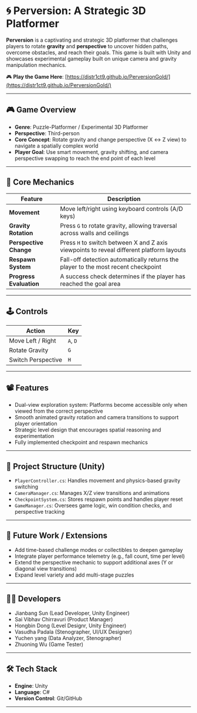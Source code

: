 # 🌀 Perversion: A Strategic 3D Platformer

**Perversion** is a captivating and strategic 3D platformer that challenges players to rotate **gravity** and **perspective** to uncover hidden paths, overcome obstacles, and reach their goals. This game is built with Unity and showcases experimental gameplay built on unique camera and gravity manipulation mechanics.

🎮 **Play the Game Here**: [https://distr1ct9.github.io/PerversionGold/](https://distr1ct9.github.io/PerversionGold/)


---

## 🎮 Game Overview

- **Genre**: Puzzle-Platformer / Experimental 3D Platformer  
- **Perspective**: Third-person  
- **Core Concept**: Rotate gravity and change perspective (X ↔ Z view) to navigate a spatially complex world  
- **Player Goal**: Use smart movement, gravity shifting, and camera perspective swapping to reach the end point of each level

---

## 🧠 Core Mechanics

| Feature | Description |
|--------|-------------|
| **Movement** | Move left/right using keyboard controls (A/D keys) |
| **Gravity Rotation** | Press `G` to rotate gravity, allowing traversal across walls and ceilings |
| **Perspective Change** | Press `H` to switch between X and Z axis viewpoints to reveal different platform layouts |
| **Respawn System** | Fall-off detection automatically returns the player to the most recent checkpoint |
| **Progress Evaluation** | A success check determines if the player has reached the goal area |

---

## 🕹️ Controls

| Action | Key |
|--------|-----|
| Move Left / Right | `A`, `D` |
| Rotate Gravity | `G` |
| Switch Perspective | `H` |

---

## 📽️ Features

- Dual-view exploration system: Platforms become accessible only when viewed from the correct perspective
- Smooth animated gravity rotation and camera transitions to support player orientation
- Strategic level design that encourages spatial reasoning and experimentation
- Fully implemented checkpoint and respawn mechanics

---

## 📁 Project Structure (Unity)

- `PlayerController.cs`: Handles movement and physics-based gravity switching
- `CameraManager.cs`: Manages X/Z view transitions and animations
- `CheckpointSystem.cs`: Stores respawn points and handles player reset
- `GameManager.cs`: Oversees game logic, win condition checks, and perspective tracking

---

## 🧪 Future Work / Extensions

- Add time-based challenge modes or collectibles to deepen gameplay
- Integrate player performance telemetry (e.g., fall count, time per level)
- Extend the perspective mechanic to support additional axes (Y or diagonal view transitions)
- Expand level variety and add multi-stage puzzles

---

## 👨‍💻 Developers

- Jianbang Sun (Lead Developer, Unity Engineer)
- Sai Vibhav Chirravuri (Product Manager)
- Hongbin Dong (Level Designr, Unity Engineer)
- Vasudha Padala (Stenographer, UI/UX Designer)
- Yuchen yang (Data Analyzer, Stenographer)
- Zhuoning Wu (Game Tester)

---

## 🛠️ Tech Stack

- **Engine**: Unity
- **Language**: C# 
- **Version Control**: Git/GitHub

---



